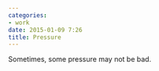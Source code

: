 ```yaml
---
categories:
- work
date: 2015-01-09 7:26
title: Pressure
---
```


Sometimes, some pressure may not be bad.